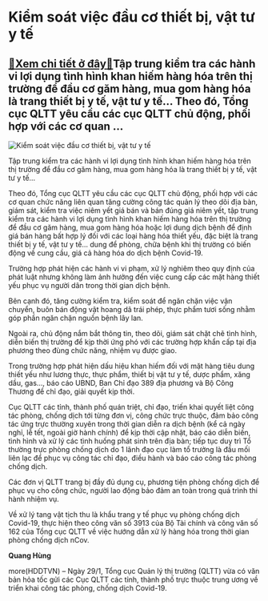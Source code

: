 Kiểm soát việc đầu cơ thiết bị, vật tư y tế
===========================================

[:gift:Xem chi tiết ở đây:gift:](https://hddtvn.com/kiem-soat-viec-dau-co-thiet-bi-vat-tu-y-te/)Tập trung kiểm tra các hành vi lợi dụng tình hình khan hiếm hàng hóa trên thị trường để đầu cơ găm hàng, mua gom hàng hóa là trang thiết bị y tế, vật tư y tế… Theo đó, Tổng cục QLTT yêu cầu các cục QLTT chủ động, phối hợp với các cơ quan …
-----------------------------------------------------------------------------------------------------------------------------------------------------------------------------------------------------------------------------------------------





![Kiểm soát việc đầu cơ thiết bị, vật tư y tế](https://hddtvn.com/wp-content/uploads/2021/01/55953977.jpg "Kiểm soát việc đầu cơ thiết bị, vật tư y tế")


Tập trung kiểm tra các hành vi lợi dụng tình hình khan hiếm hàng hóa trên thị trường để đầu cơ găm hàng, mua gom hàng hóa là trang thiết bị y tế, vật tư y tế…



Theo đó, Tổng cục QLTT yêu cầu các cục QLTT chủ động, phối hợp với các cơ quan chức năng liên quan tăng cường công tác quản lý theo dõi địa bàn, giám sát, kiểm tra việc niêm yết giá bán và bán đúng giá niêm yết, tập trung kiểm tra các hành vi lợi dụng tình hình khan hiếm hàng hóa trên thị trường để đầu cơ găm hàng, mua gom hàng hóa hoặc lợi dung dịch bệnh để định giá bán hàng bất hợp lý đối với các loại hàng hóa thiết yếu, đặc biệt là trang thiết bị y tế, vật tư y tế… dung để phòng, chữa bệnh khi thị trường có biến động về cung cầu, giá cả hàng hóa do dịch bệnh Covid-19.


Trường hợp phát hiện các hành vi vi phạm, xử lý nghiêm theo quy định của phát luật nhưng không làm ảnh hưởng đến việc cung cấp các mặt hàng thiết yếu phục vụ người dân trong thời gian dịch bệnh.


Bên cạnh đó, tăng cường kiểm tra, kiểm soát để ngăn chặn việc vận chuyển, buôn bán động vật hoang dã trái phép, thực phẩm tươi sống nhằm góp phần ngăn chặn nguồn bệnh lây lan.


Ngoài ra, chủ động nắm bắt thông tin, theo dõi, giám sát chặt chẽ tình hình, diễn biến thị trường để kịp thời ứng phó với các trường hợp khẩn cấp tại địa phương theo đùng chức năng, nhiệm vụ được giao.


Trong trường hợp phát hiện dấu hiệu khan hiếm đối với mặt hàng tiêu dung thiết yếu như lương thực, thực phẩm, thiết bị vật tư y tế, dược phẩm, xăng dầu, gas…, báo cáo UBND, Ban Chỉ đạo 389 địa phương và Bộ Công Thương để chỉ đạo, giải quyết kịp thời.


Cục QLTT các tỉnh, thành phố quán triệt, chỉ đạo, triến khai quyết liệt công tác phòng, chống dịch tới từng đơn vị, công chức trực thuộc, đảm bảo công tác ứng trực thường xuyên trong thời gian diễn ra dịch bệnh (kể cả ngày nghỉ, lễ tết, ngoài giờ hành chính) để kịp thời cập nhật, báo cáo diễn biến, tình hình và xử lý các tình huống phát sinh trên địa bàn; tiếp tục duy trì Tổ thường trực phòng chống dịch do 1 lãnh đạo cục làm tổ trưởng là đầu mối liên lạc để phục vụ công tác chỉ đạo, điều hành và báo cáo công tác phòng chống dịch.


Các đơn vị QLTT trang bị đầy đủ dụng cụ, phương tiện phòng chống dịch để phục vụ cho công chức, người lao động bảo đảm an toàn trong quá trình thi hành nhiệm vụ.


Về xử lý tang vật tịch thu là khẩu trang y tế phục vụ phòng chống dịch Covid-19, thực hiện theo công văn số 3913 của Bộ Tài chính và công văn số 162 của Tổng cục QLTT về việc hướng dẫn xử lý hàng hóa trong thời gian phòng chống dịch nCov.




**Quang Hùng**



more(HDDTVN) – Ngày 29/1, Tổng cục Quản lý thị trường (QLTT) vừa có văn bản hỏa tốc gửi các Cục QLTT các tỉnh, thành phố trực thuộc trung ương về triển khai công tác phòng, chống dịch Covid-19.

